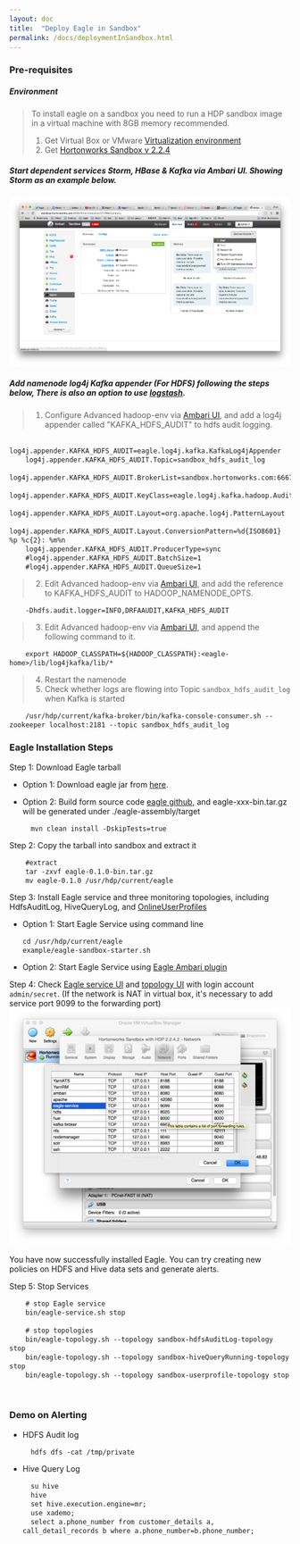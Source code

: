 ```yaml
---
layout: doc
title:  "Deploy Eagle in Sandbox"
permalink: /docs/deploymentInSandbox.html
---
```



### Pre-requisites

##### Environment
> To install eagle on a sandbox you need to run a HDP sandbox image in a virtual machine with 8GB memory recommended.
>
> 1. Get Virtual Box or VMware [Virtualization environment](http://hortonworks.com/products/hortonworks-sandbox/#install)  
> 2. Get [Hortonworks Sandbox v 2.2.4](http://hortonworks.com/products/hortonworks-sandbox/#archive)

##### Start dependent services Storm, HBase & Kafka via Ambari UI. Showing Storm as an example below.
![Restart Services](/images/docs/startStorm.png "Services")

##### Add namenode log4j Kafka appender (For HDFS) following the steps below, There is also an option to use [logstash](/docs/importHDFSAuditLog.html).
>
> 1. Configure Advanced hadoop-env via [Ambari UI](http://localhost:8080/#/main/services/HDFS/configs), and add a log4j appender called "KAFKA_HDFS_AUDIT" to hdfs audit logging.
>
        log4j.appender.KAFKA_HDFS_AUDIT=eagle.log4j.kafka.KafkaLog4jAppender
        log4j.appender.KAFKA_HDFS_AUDIT.Topic=sandbox_hdfs_audit_log
        log4j.appender.KAFKA_HDFS_AUDIT.BrokerList=sandbox.hortonworks.com:6667
        log4j.appender.KAFKA_HDFS_AUDIT.KeyClass=eagle.log4j.kafka.hadoop.AuditLogKeyer
        log4j.appender.KAFKA_HDFS_AUDIT.Layout=org.apache.log4j.PatternLayout
        log4j.appender.KAFKA_HDFS_AUDIT.Layout.ConversionPattern=%d{ISO8601} %p %c{2}: %m%n
        log4j.appender.KAFKA_HDFS_AUDIT.ProducerType=sync
        #log4j.appender.KAFKA_HDFS_AUDIT.BatchSize=1
        #log4j.appender.KAFKA_HDFS_AUDIT.QueueSize=1
> 2. Edit Advanced hadoop-env via [Ambari UI](http://localhost:8080/#/main/services/HDFS/configs), and add the reference to KAFKA_HDFS_AUDIT to HADOOP_NAMENODE_OPTS.
>
        -Dhdfs.audit.logger=INFO,DRFAAUDIT,KAFKA_HDFS_AUDIT
> 3. Edit Advanced hadoop-env via [Ambari UI](http://localhost:8080/#/main/services/HDFS/configs), and append the following command to it.
>
        export HADOOP_CLASSPATH=${HADOOP_CLASSPATH}:<eagle-home>/lib/log4jkafka/lib/*
> 4. Restart the namenode
> 5. Check whether logs are flowing into Topic `sandbox_hdfs_audit_log` when Kafka is started
>
        /usr/hdp/current/kafka-broker/bin/kafka-console-consumer.sh --zookeeper localhost:2181 --topic sandbox_hdfs_audit_log


### Eagle Installation Steps

Step 1: Download Eagle tarball

* Option 1: Download eagle jar from [here](http://xyz.com).

* Option 2: Build form source code [eagle github](https://github.xyz.com/eagle/eagle/tree/release1.0), and eagle-xxx-bin.tar.gz will be generated under ./eagle-assembly/target

        mvn clean install -DskipTests=true

Step 2: Copy the tarball into sandbox and extract it

        #extract
        tar -zxvf eagle-0.1.0-bin.tar.gz
        mv eagle-0.1.0 /usr/hdp/current/eagle

Step 3: Install Eagle service and three monitoring topologies, including HdfsAuditLog, HiveQueryLog, and [OnlineUserProfiles](/docs/onlineUserProfiles.html)

* Option 1: Start Eagle Service using command line

      cd /usr/hdp/current/eagle
      example/eagle-sandbox-starter.sh

* Option 2: Start Eagle Service using [Eagle Ambari plugin](/docs/ambariPluginInstall.html)

Step 4: Check [Eagle service UI](http://sandbox.hortonworks.com:9099/eagle-service) and [topology UI](http://sandbox.hortonworks.com:8744) with login account `admin/secret`.
(If the network is NAT in virtual box, it's necessary to add service port 9099 to the forwarding port)
![Forwarding Port](/images/docs/eagleService.png)

You have now successfully installed Eagle. You can try creating new policies on HDFS and Hive data sets and generate alerts.

Step 5: Stop Services

        # stop Eagle service
        bin/eagle-service.sh stop

        # stop topologies
        bin/eagle-topology.sh --topology sandbox-hdfsAuditLog-topology stop
        bin/eagle-topology.sh --topology sandbox-hiveQueryRunning-topology stop
        bin/eagle-topology.sh --topology sandbox-userprofile-topology stop

<br />

### Demo on Alerting

* HDFS Audit log

        hdfs dfs -cat /tmp/private

* Hive Query Log

        su hive
        hive
        set hive.execution.engine=mr;
        use xademo;
        select a.phone_number from customer_details a, call_detail_records b where a.phone_number=b.phone_number;


